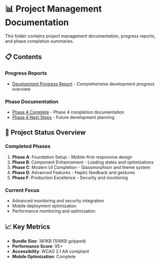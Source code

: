 # 📊 Project Management Documentation

This folder contains project management documentation, progress reports, and phase completion summaries.

## 📋 Contents

### Progress Reports

- [Development Progress Report](./DEVELOPMENT_PROGRESS_REPORT.md) - Comprehensive development progress overview

### Phase Documentation

- [Phase 4 Complete](./PHASE_4_COMPLETE.md) - Phase 4 completion documentation
- [Phase 4 Next Steps](./PHASE_4_NEXT_STEPS.md) - Future development planning

## 🎯 Project Status Overview

### Completed Phases

1. **Phase A**: Foundation Setup - Mobile-first responsive design
2. **Phase B**: Component Enhancement - Loading states and optimizations
3. **Phase C**: Modern UI Completion - Glassmorphism and theme system
4. **Phase D**: Advanced Features - Haptic feedback and gestures
5. **Phase F**: Production Excellence - Security and monitoring

### Current Focus

- Advanced monitoring and security integration
- Mobile deployment optimization
- Performance monitoring and optimization

## 📈 Key Metrics

- **Bundle Size**: 361KB (106KB gzipped)
- **Performance Score**: 95+
- **Accessibility**: WCAG 2.1 AA compliant
- **Mobile Optimization**: Complete
